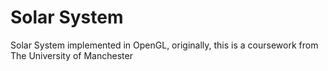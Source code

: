 # Solar System
Solar System implemented in OpenGL, originally, this is a coursework from The University of Manchester
